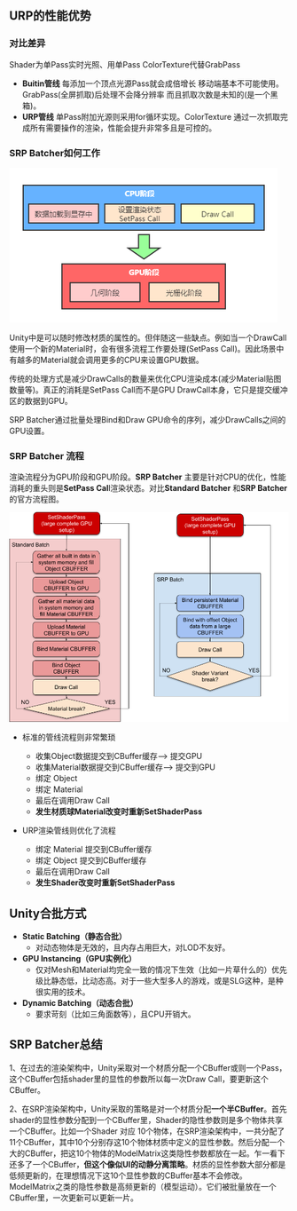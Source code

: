 ## URP的性能优势

###  对比差异

Shader为单Pass实时光照、用单Pass ColorTexture代替GrabPass

- **Buitin管线**  每添加一个顶点光源Pass就会成倍增长 移动端基本不可能使用。GrabPass(全屏抓取)后处理不会降分辨率 而且抓取次数是未知的(是一个黑箱)。
- **URP管线**  单Pass附加光源则采用for循环实现。ColorTexture 通过一次抓取完成所有需要操作的渲染，性能会提升非常多且是可控的。

### SRP Batcher如何工作

![](01Buitin与URP管线/渲染流程.png)

Unity中是可以随时修改材质的属性的。但伴随这一些缺点。例如当一个DrawCall使用一个新的Material时，会有很多流程工作要处理(SetPass Call)。因此场景中有越多的Material就会调用更多的CPU来设置GPU数据。

传统的处理方式是减少DrawCalls的数量来优化CPU渲染成本(减少Material贴图数量等)。真正的消耗是SetPass Call而不是GPU DrawCall本身，它只是提交缓冲区的数据到GPU。

SRP Batcher通过批量处理Bind和Draw GPU命令的序列，减少DrawCalls之间的GPU设置。

### SRP Batcher 流程

渲染流程分为GPU阶段和GPU阶段。**SRP Batcher** 主要是针对CPU的优化，性能消耗的重头则是**SetPass Cal**l渲染状态。对比**Standard Batcher** 和**SRP Batcher**的官方流程图。

![](01Buitin与URP管线/SROShaderPass.png)

- 标准的管线流程则非常繁琐
  - 收集Object数据提交到CBuffer缓存--> 提交GPU
  - 收集Material数据提交到CBuffer缓存--> 提交到GPU
  - 绑定 Object
  - 绑定 Material
  - 最后在调用Draw Call
  - **发生材质球Material改变时重新SetShaderPass**

- URP渲染管线则优化了流程
  - 绑定 Material 提交到CBuffer缓存
  - 绑定 Object 提交到CBuffer缓存
  - 最后在调用Draw Call
  - **发生Shader改变时重新SetShaderPass**

## Unity合批方式

- **Static Batching（静态合批）**
  -  对动态物体是无效的，且内存占用巨大，对LOD不友好。
- **GPU Instancing（GPU实例化）**
  - 仅对Mesh和Material均完全一致的情况下生效（比如一片草什么的）优先级比静态低，比动态高。对于一些大型多人的游戏，或是SLG这种，是种很实用的技术。
- **Dynamic Batching（动态合批）**
  - 要求苛刻（比如三角面数等），且CPU开销大。

## SRP Batcher总结

1、在过去的渲染架构中，Unity采取对一个材质分配一个CBuffer或则一个Pass，这个CBuffer包括shader里的显性的参数所以每一次Draw Call，要更新这个CBuffer。

2、在SRP渲染架构中，Unity采取的策略是对一个材质分配**一个半CBuffer**。首先shader的显性参数分配到一个CBuffer里，Shader的隐性参数则是多个物体共享一个CBuffer。比如一个Shader 对应 10个物体，在SRP渲染架构中，一共分配了11个CBuffer，其中10个分别存这10个物体材质中定义的显性参数。然后分配一个大的CBuffer，把这10个物体的ModelMatrix这类隐性参数都放在一起。乍一看下还多了一个CBuffer，**但这个像似UI的动静分离策略**。材质的显性参数大部分都是低频更新的，在理想情况下这10个显性参数的CBuffer基本不会修改。ModelMatrix之类的隐性参数是高频更新的（模型运动）。它们被批量放在一个CBuffer里，一次更新可以更新一片。

